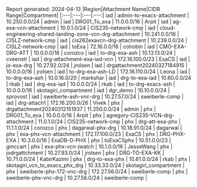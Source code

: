 Report generated: 2024-04-13
|Region|Attachment Name|CIDR Range|Compartment|
|:---|:---|:---|:---:|
iad | admin-to-exacs-attachment | 10.250.0.0/24 | admin |
iad | DRG01_To_exa | 11.0.0.0/16 | Arpit |
iad | ag-exa-vcn-attachment | 10.0.1.0/24 | CIS235-network-cmp |
iad | cloud-engineering-shared-landing-zone-vcn-drg-attachment | 10.241.0.0/16 | CISLZ-network-cmp |
iad | cis262exavcn-drg-attachment | 10.239.0.0/24 | CISLZ-network-cmp |
iad | toExa | 72.16.0.0/16 | colrobin |
iad | CMO-EXA-DRG-ATT | 10.0.0.0/16 | corozco |
iad | to-drg-exa-ash | 10.13.13.0/24 | cveenstr |
iad | drg-attachment-exa-iad-vcn | 172.16.100.0/23 | ExaCS |
iad | jo-exa-drg | 10.27.92.0/24 | jrolsen |
iad | drgattachment20240327184915 | 10.0.0.0/16 | jrolsen |
iad | to-drg-exa-ash-LD | 172.16.110.0/24 | Leona |
iad | to-drg-exa-ash | 10.0.16.0/20 | markshar |
iad | drg-to-exa-iad | 10.60.0.0/24 | rkab |
iad | drg-exa-iad | 10.0.0.0/24 | rkab |
iad | to-drg-exacs-ash | 10.0.0.0/16 | skotagiri_compartment |
iad | dgr_demo | 10.10.0.0/24 | sprovost |
iad | sweiberle-ash-vnc-drg | 10.27.57.0/24 | sweiberle-comp |
iad | drg-attach1 | 172.16.200.0/26 | Vivek |
phx | drgattachment20240312151937 | 11.250.0.0/24 | admin |
phx | DRG01_To_exa | 10.0.0.0/16 | Arpit |
phx | agregory-CIS235-VCN-drg-attachment | 11.0.1.0/24 | CIS235-network-cmp |
phx | drg-att-exa-phx | 11.1.1.0/24 | corozco |
phx | dagarwal-phx-drg | 10.18.91.0/24 | dagarwal |
phx | exa-phx-vcn-attachment | 172.17.100.0/23 | ExaCS |
phx | DRG-PHX-EXA | 10.3.0.0/16 | ExaDB-D-PHX |
phx | toExaCSphx | 10.51.0.0/23 | gmccart |
phx | exa-phx-vcn-jwatch | 10.1.0.0/16 | JesseWang |
phx | jodrgattchment | 10.27.93.0/24 | jrolsen |
phx | DRG-TO-EXA-KK | 10.71.0.0/24 | KabirKazimi |
phx | drg-to-exa-phx | 10.61.0.0/24 | rkab |
phx | skotagiri_vcn_to_exacs_phx_drg | 10.33.33.0/24 | skotagiri_compartment |
phx | sweiberle-phx-172-vnc-drg | 172.27.56.0/24 | sweiberle-comp |
phx | sweiberle-phx-vnc-drg | 10.27.56.0/24 | sweiberle-comp |
